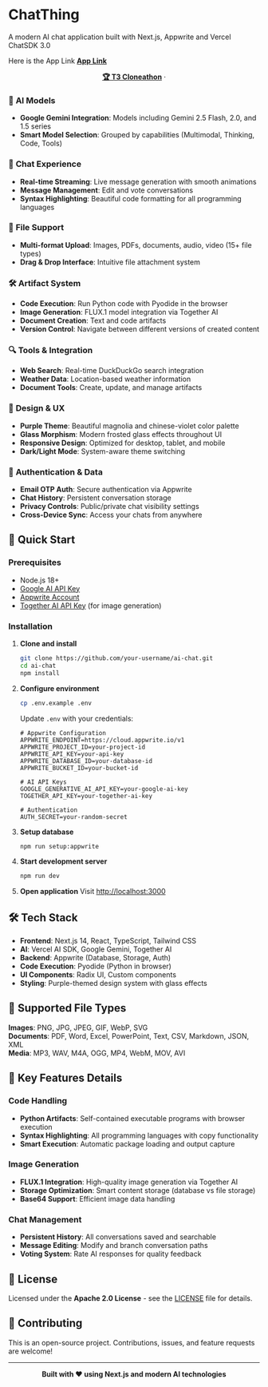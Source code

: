 # ChatThing

A modern AI chat application built with Next.js, Appwrite and Vercel ChatSDK 3.0

Here is the App Link
<a href="https://ai-chat-lime-beta.vercel.app/"><strong>App Link</strong></a>

<p align="center">
  <a href="https://cloneathon.t3.chat/"><strong>🏆 T3 Cloneathon</strong></a> ·
</p>

### 🤖 **AI Models**
- **Google Gemini Integration**: Models including Gemini 2.5 Flash, 2.0, and 1.5 series
- **Smart Model Selection**: Grouped by capabilities (Multimodal, Thinking, Code, Tools)


### 💬 **Chat Experience**
- **Real-time Streaming**: Live message generation with smooth animations
- **Message Management**: Edit and vote conversations
- **Syntax Highlighting**: Beautiful code formatting for all programming languages

### 📎 **File Support**
- **Multi-format Upload**: Images, PDFs, documents, audio, video (15+ file types)
- **Drag & Drop Interface**: Intuitive file attachment system

### 🛠 **Artifact System**
- **Code Execution**: Run Python code with Pyodide in the browser
- **Image Generation**: FLUX.1 model integration via Together AI
- **Document Creation**: Text and code artifacts
- **Version Control**: Navigate between different versions of created content

### 🔍 **Tools & Integration**
- **Web Search**: Real-time DuckDuckGo search integration
- **Weather Data**: Location-based weather information
- **Document Tools**: Create, update, and manage artifacts

### 🎨 **Design & UX**
- **Purple Theme**: Beautiful magnolia and chinese-violet color palette
- **Glass Morphism**: Modern frosted glass effects throughout UI
- **Responsive Design**: Optimized for desktop, tablet, and mobile
- **Dark/Light Mode**: System-aware theme switching

### 🔐 **Authentication & Data**
- **Email OTP Auth**: Secure authentication via Appwrite
- **Chat History**: Persistent conversation storage
- **Privacy Controls**: Public/private chat visibility settings
- **Cross-Device Sync**: Access your chats from anywhere

## 🚀 Quick Start

### Prerequisites
- Node.js 18+
- [Google AI API Key](https://aistudio.google.com/app/apikey)
- [Appwrite Account](https://cloud.appwrite.io)
- [Together AI API Key](https://api.together.xyz) (for image generation)

### Installation

1. **Clone and install**
   ```bash
   git clone https://github.com/your-username/ai-chat.git
   cd ai-chat
   npm install
   ```

2. **Configure environment**
   ```bash
   cp .env.example .env
   ```
   
   Update `.env` with your credentials:
   ```env
   # Appwrite Configuration
   APPWRITE_ENDPOINT=https://cloud.appwrite.io/v1
   APPWRITE_PROJECT_ID=your-project-id
   APPWRITE_API_KEY=your-api-key
   APPWRITE_DATABASE_ID=your-database-id
   APPWRITE_BUCKET_ID=your-bucket-id
   
   # AI API Keys
   GOOGLE_GENERATIVE_AI_API_KEY=your-google-ai-key
   TOGETHER_API_KEY=your-together-ai-key
   
   # Authentication
   AUTH_SECRET=your-random-secret
   ```

3. **Setup database**
   ```bash
   npm run setup:appwrite
   ```

4. **Start development server**
   ```bash
   npm run dev
   ```

5. **Open application**
   Visit [http://localhost:3000](http://localhost:3000)

## 🛠 Tech Stack

- **Frontend**: Next.js 14, React, TypeScript, Tailwind CSS
- **AI**: Vercel AI SDK, Google Gemini, Together AI
- **Backend**: Appwrite (Database, Storage, Auth)
- **Code Execution**: Pyodide (Python in browser)
- **UI Components**: Radix UI, Custom components
- **Styling**: Purple-themed design system with glass effects

## 📱 Supported File Types

**Images**: PNG, JPG, JPEG, GIF, WebP, SVG  
**Documents**: PDF, Word, Excel, PowerPoint, Text, CSV, Markdown, JSON, XML  
**Media**: MP3, WAV, M4A, OGG, MP4, WebM, MOV, AVI

## 🔧 Key Features Details

### Code Handling
- **Python Artifacts**: Self-contained executable programs with browser execution
- **Syntax Highlighting**: All programming languages with copy functionality
- **Smart Execution**: Automatic package loading and output capture

### Image Generation
- **FLUX.1 Integration**: High-quality image generation via Together AI
- **Storage Optimization**: Smart content storage (database vs file storage)
- **Base64 Support**: Efficient image data handling

### Chat Management
- **Persistent History**: All conversations saved and searchable
- **Message Editing**: Modify and branch conversation paths
- **Voting System**: Rate AI responses for quality feedback

## 📄 License

Licensed under the **Apache 2.0 License** - see the [LICENSE](LICENSE) file for details.

## 🤝 Contributing

This is an open-source project. Contributions, issues, and feature requests are welcome!

---

<div align="center">
  <strong>Built with ❤️ using Next.js and modern AI technologies</strong>
</div>
